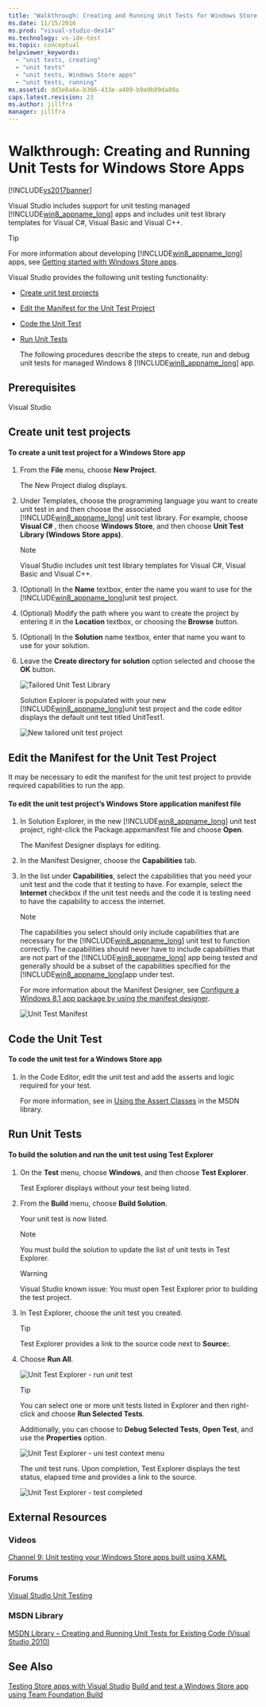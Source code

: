 ```yaml
---
title: "Walkthrough: Creating and Running Unit Tests for Windows Store Apps | Microsoft Docs"
ms.date: 11/15/2016
ms.prod: "visual-studio-dev14"
ms.technology: vs-ide-test
ms.topic: conceptual
helpviewer_keywords:
  - "unit tests, creating"
  - "unit tests"
  - "unit tests, Windows Store apps"
  - "unit tests, running"
ms.assetid: dd3e8a6a-b366-433e-a409-b9a9b89da89a
caps.latest.revision: 23
ms.author: jillfra
manager: jillfra
---
```

# Walkthrough: Creating and Running Unit Tests for Windows Store Apps
[!INCLUDE[vs2017banner](../includes/vs2017banner.md)]

Visual Studio includes support for unit testing managed [!INCLUDE[win8_appname_long](../includes/win8-appname-long-md.md)] apps and includes unit test library templates for Visual C#, Visual Basic and Visual C++.

> [!TIP]
> For more information about developing [!INCLUDE[win8_appname_long](../includes/win8-appname-long-md.md)] apps, see [Getting started with Windows Store apps](https://msdn.microsoft.com/windows/apps/br211386.aspx).

 Visual Studio provides the following unit testing functionality:

- [Create unit test projects](#CreateAndRunUnitTestWin8Tailored_Create)

- [Edit the Manifest for the Unit Test Project](#CreateAndRunUnitTestWin8Tailored_Manifest)

- [Code the Unit Test](#CreateAndRunUnitTestWin8Tailored_Code)

- [Run Unit Tests](#CreateAndRunUnitTestWin8Tailored_Run)

  The following procedures describe the steps to create, run and debug unit tests for managed Windows 8 [!INCLUDE[win8_appname_long](../includes/win8-appname-long-md.md)] app.

## Prerequisites
 Visual Studio

## <a name="CreateAndRunUnitTestWin8Tailored_Create"></a> Create unit test projects

#### To create a unit test project for a Windows Store app

1. From the **File** menu, choose **New Project**.

     The New Project dialog displays.

2. Under Templates, choose the programming language you want to create unit test in and then choose the associated [!INCLUDE[win8_appname_long](../includes/win8-appname-long-md.md)] unit test library. For example, choose **Visual C#** , then choose **Windows Store**, and then choose **Unit Test Library (Windows Store apps)**.

    > [!NOTE]
    > Visual Studio includes unit test library templates for Visual C#, Visual Basic and Visual C++.

3. (Optional) In the **Name** textbox, enter the name you want to use for the [!INCLUDE[win8_appname_long](../includes/win8-appname-long-md.md)]unit test project.

4. (Optional) Modify the path where you want to create the project by entering it in the **Location** textbox, or choosing the **Browse** button.

5. (Optional) In the **Solution** name textbox, enter that name you want to use for your solution.

6. Leave the **Create directory for solution** option selected and choose the **OK** button.

     ![Tailored Unit Test Library](../test/media/unit-test-win8-1.png "Unit_Test_Win8_1")

     Solution Explorer is populated with your new [!INCLUDE[win8_appname_long](../includes/win8-appname-long-md.md)]unit test project and the code editor displays the default unit test titled UnitTest1.

     ![New tailored unit test project](../test/media/unit-test-win8-unittestexplorer-newprojectcreated.png "Unit_Test_Win8_UnitTestExplorer_NewProjectCreated")

## <a name="CreateAndRunUnitTestWin8Tailored_Manifest"></a> Edit the Manifest for the Unit Test Project
 It may be necessary to edit the manifest for the unit test project to provide required capabilities to run the app.

#### To edit the unit test project’s Windows Store application manifest file

1. In Solution Explorer, in the new [!INCLUDE[win8_appname_long](../includes/win8-appname-long-md.md)] unit test project, right-click the Package.appxmanifest file and choose **Open**.

     The Manifest Designer displays for editing.

2. In the Manifest Designer, choose the **Capabilities** tab.

3. In the list under **Capabilities**, select the capabilities that you need your unit test and the code that it testing to have. For example, select the **Internet** checkbox if the unit test needs and the code it is testing need to have the capability to access the internet.

    > [!NOTE]
    > The capabilities you select should only include capabilities that are necessary for the [!INCLUDE[win8_appname_long](../includes/win8-appname-long-md.md)] unit test to function correctly. The capabilities should never have to include capabilities that are not part of the [!INCLUDE[win8_appname_long](../includes/win8-appname-long-md.md)] app being tested and generally should be a subset of the capabilities specified for the [!INCLUDE[win8_appname_long](../includes/win8-appname-long-md.md)]app under test.

     For more information about the Manifest Designer, see [Configure a Windows 8.1 app package by using the manifest designer](https://msdn.microsoft.com/library/24c58b7f-9c6d-41c3-b385-c1e8497d5b2d).

     ![Unit Test Manifest](../test/media/unit-test-win8.png "Unit_Test_Win8_")

## <a name="CreateAndRunUnitTestWin8Tailored_Code"></a> Code the Unit Test

#### To code the unit test for a Windows Store app

1. In the Code Editor, edit the unit test and add the asserts and logic required for your test.

     For more information, see in [Using the Assert Classes](https://msdn.microsoft.com/library/ms182530.aspx) in the MSDN library.

## <a name="CreateAndRunUnitTestWin8Tailored_Run"></a> Run Unit Tests

#### To build the solution and run the unit test using Test Explorer

1. On the **Test** menu, choose **Windows**, and then choose **Test Explorer**.

     Test Explorer displays without your test being listed.

2. From the **Build** menu, choose **Build Solution**.

     Your unit test is now listed.

    > [!NOTE]
    > You must build the solution to update the list of unit tests in Test Explorer.

    > [!WARNING]
    > Visual Studio known issue: You must open Test Explorer prior to building the test project.

3. In Test Explorer, choose the unit test you created.

    > [!TIP]
    > Test Explorer provides a link to the source code next to **Source:**.

4. Choose **Run All**.

     ![Unit Test Explorer &#45; run unit test](../test/media/unit-test-win8-unittestexplorer-contextmenurun.png "Unit_Test_Win8_UnitTestExplorer_ContextMenuRun")

    > [!TIP]
    > You can select one or more unit tests listed in Explorer and then right-click and choose **Run Selected Tests**.
    >
    >  Additionally, you can choose to **Debug Selected Tests**, **Open Test**, and use the **Properties** option.
    >
    >  ![Unit Test Explorer &#45; uni test context menu](../test/media/unit-test-win8-unittestexplorer-contextmenu.png "Unit_Test_Win8_UnitTestExplorer_ContextMenu")

     The unit test runs. Upon completion, Test Explorer displays the test status, elapsed time and provides a link to the source.

     ![Unit Test Explorer &#45; test completed](../test/media/unit-test-win8-unittestexplorer-done.png "Unit_Test_Win8_UnitTestExplorer_Done")

## External Resources

### Videos
 [Channel 9: Unit testing your Windows Store apps built using XAML](https://channel9.msdn.com/Events/BUILD/BUILD2011/TOOL-529T)

### Forums
 [Visual Studio Unit Testing](https://social.msdn.microsoft.com/Forums/en/vsunittest/threads)

### MSDN Library
 [MSDN Library – Creating and Running Unit Tests for Existing Code (Visual Studio 2010)](https://msdn.microsoft.com/library/hh270865(v=vs.110).aspx)

## See Also
 [Testing Store apps with Visual Studio](../test/testing-store-apps-with-visual-studio.md)
 [Build and test a Windows Store app using Team Foundation Build](https://msdn.microsoft.com/library/d0ca17bb-deae-4f3d-a18d-1a99bebceaa9)
